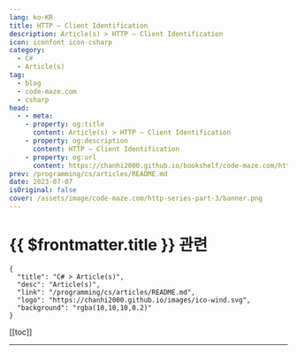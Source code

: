 ```yaml
---
lang: ko-KR
title: HTTP – Client Identification
description: Article(s) > HTTP – Client Identification
icon: iconfont icon-csharp
category: 
  - C#
  - Article(s)
tag: 
  - blog
  - code-maze.com
  - csharp
head:  
  - - meta:
    - property: og:title
      content: Article(s) > HTTP – Client Identification
    - property: og:description
      content: HTTP – Client Identification
    - property: og:url
      content: https://chanhi2000.github.io/bookshelf/code-maze.com/http-series-part-3.html
prev: /programming/cs/articles/README.md
date: 2023-07-07
isOriginal: false
cover: /assets/image/code-maze.com/http-series-part-3/banner.png
---
```


# {{ $frontmatter.title }} 관련

```component VPCard
{
  "title": "C# > Article(s)",
  "desc": "Article(s)",
  "link": "/programming/cs/articles/README.md",
  "logo": "https://chanhi2000.github.io/images/ico-wind.svg",
  "background": "rgba(10,10,10,0.2)"
}
```

[[toc]]

---

<SiteInfo
  name="HTTP – Client Identification"
  desc="Let's answer the question of why the client identification is so important and how can Web servers identify you (your Web client)."
  url="https://code-maze.com/http-series-part-3/"
  logo="/assets/image/code-maze.com/favicon.png"
  preview="/assets/image/code-maze.com/http-series-part-3/banner.png"/>

<!-- TODO: 작성 -->

